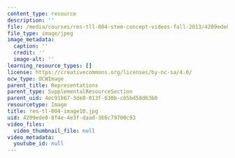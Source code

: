 ```yaml
---
content_type: resource
description: ''
file: /media/courses/res-tll-004-stem-concept-videos-fall-2013/4209ede08f4e4e3fdaad366c79700c93_res-tl-004-image10.jpg
file_type: image/jpeg
image_metadata:
  caption: ''
  credit: ''
  image-alt: ''
learning_resource_types: []
license: https://creativecommons.org/licenses/by-nc-sa/4.0/
ocw_type: OCWImage
parent_title: Representations
parent_type: SupplementalResourceSection
parent_uid: 4ec91b67-3de8-013f-630b-c65bd58d63b0
resourcetype: Image
title: res-tl-004-image10.jpg
uid: 4209ede0-8f4e-4e3f-daad-366c79700c93
video_files:
  video_thumbnail_file: null
video_metadata:
  youtube_id: null
---
```

